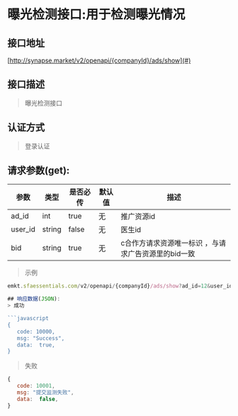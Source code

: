 # 曝光检测接口:用于检测曝光情况

## 接口地址

[http://synapse.market/v2/openapi/{companyId}/ads/show](#)

## 接口描述

> 曝光检测接口

## 认证方式

> 登录认证

## 请求参数(get):

| 参数 | 类型| 是否必传 | 默认值 |  描述 | 
| ---- | ---- | ----- | ----- | ----- | 
| ad_id| int| true | 无  | 推广资源id |
| user_id| string| false| 无  |  医生id |
| bid| string | true | 无 | c合作方请求资源唯一标识 ，与请求广告资源里的bid一致 |

>示例
```javascript
emkt.sfaessentials.com/v2/openapi/{companyId}/ads/show?ad_id=12&user_id=45e4e&bid=fewaf2

## 响应数据(JSON):
> 成功

```javascript
{
   code: 10000,
   msg: "Success",
   data:  true,
}
```
> 失败 

```javascript
{
   code: 10001,
   msg: "提交监测失败",
   data:  false,
}
```